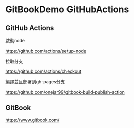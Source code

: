 # GitBookDemo GitHubActions



## GitHub Actions

啟動node

https://github.com/actions/setup-node

拉取分支

https://github.com/actions/checkout

編譯並且部署到gh-pages分支

https://github.com/onejar99/gitbook-build-publish-action



## GitBook

https://www.gitbook.com/